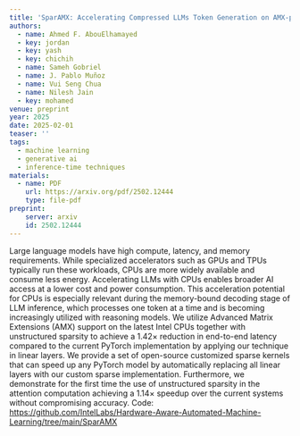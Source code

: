 ```yaml
---
title: 'SparAMX: Accelerating Compressed LLMs Token Generation on AMX-powered CPUs'
authors:
  - name: Ahmed F. AbouElhamayed
  - key: jordan
  - key: yash
  - key: chichih
  - name: Sameh Gobriel
  - name: J. Pablo Muñoz
  - name: Vui Seng Chua
  - name: Nilesh Jain
  - key: mohamed
venue: preprint
year: 2025
date: 2025-02-01
teaser: ''
tags:
  - machine learning
  - generative ai
  - inference-time techniques
materials:
  - name: PDF
    url: https://arxiv.org/pdf/2502.12444
    type: file-pdf
preprint:
    server: arxiv
    id: 2502.12444
---
```

Large language models have high compute, latency, and memory requirements. While specialized accelerators such as GPUs and TPUs typically run these workloads, CPUs are more widely available and consume less energy. Accelerating LLMs with CPUs enables broader AI access at a lower cost and power consumption. This acceleration potential for CPUs is especially relevant during the memory-bound decoding stage of LLM inference, which processes one token at a time and is becoming increasingly utilized with reasoning models. We utilize Advanced Matrix Extensions (AMX) support on the latest Intel CPUs together with unstructured sparsity to achieve a $1.42 \times$ reduction in end-to-end latency compared to the current PyTorch implementation by applying our technique in linear layers. We provide a set of open-source customized sparse kernels that can speed up any PyTorch model by automatically replacing all linear layers with our custom sparse implementation. Furthermore, we demonstrate for the first time the use of unstructured sparsity in the attention computation achieving a $1.14 \times$ speedup over the current systems without compromising accuracy. Code: https://github.com/IntelLabs/Hardware-Aware-Automated-Machine-Learning/tree/main/SparAMX
